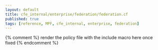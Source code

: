 ```yaml
---
layout: default
title: cfe_internal/enterprise/federation/federation.cf
published: true
tags: [reference, MPF, cfe_internal, enterprise, federation]
---
```


{% comment %}
render the policy file  with the include macro here once fixed
{% endcomment %}

